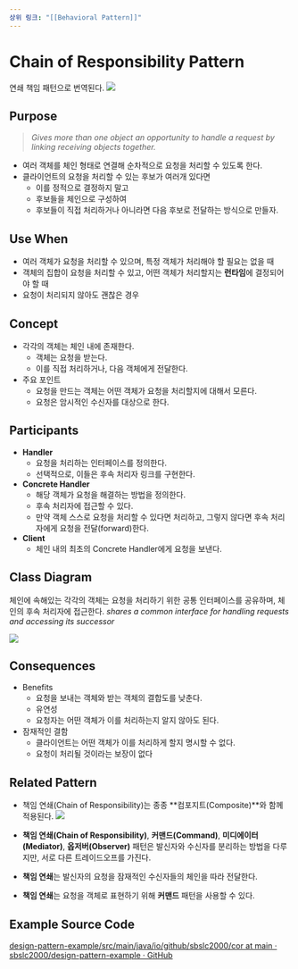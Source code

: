 ```yaml
---
상위 링크: "[[Behavioral Pattern]]"
---
```

# Chain of Responsibility Pattern
연쇄 책임 패턴으로 번역된다.
![](https://i.imgur.com/KQhW48V.png)

## Purpose
> _Gives more than one object an opportunity to handle a request by linking receiving objects together._

- 여러 객체를 체인 형태로 연결해 순차적으로 요청을 처리할 수 있도록 한다.
- 클라이언트의 요청을 처리할 수 있는 후보가 여러개 있다면
    - 이를 정적으로 결정하지 말고
    - 후보들을 체인으로 구성하여
    - 후보들이 직접 처리하거나 아니라면 다음 후보로 전달하는 방식으로 만들자.

## Use When
- 여러 객체가 요청을 처리할 수 있으며, 특정 객체가 처리해야 할 필요는 없을 때
- 객체의 집합이 요청을 처리할 수 있고, 어떤 객체가 처리할지는 **런타임**에 결정되어야 할 때
- 요청이 처리되지 않아도 괜찮은 경우

## Concept
- 각각의 객체는 체인 내에 존재한다.
    - 객체는 요청을 받는다.
    - 이를 직접 처리하거나, 다음 객체에게 전달한다.
- 주요 포인트
    - 요청을 만드는 객체는 어떤 객체가 요청을 처리할지에 대해서 모른다.
    - 요청은 암시적인 수신자를 대상으로 한다.

## Participants
- **Handler**
    - 요청을 처리하는 인터페이스를 정의한다.
    - 선택적으로, 이들은 후속 처리자 링크를 구현한다.
- **Concrete Handler**
    - 해당 객체가 요청을 해결하는 방법을 정의한다.
    - 후속 처리자에 접근할 수 있다.
    - 만약 객체 스스로 요청을 처리할 수 있다면 처리하고, 그렇지 않다면 후속 처리자에게 요청을 전달(forward)한다.
- **Client**
    - 체인 내의 최초의 Concrete Handler에게 요청을 보낸다.

## Class Diagram
체인에 속해있는 각각의 객체는 요청을 처리하기 위한 공통 인터페이스를 공유하며, 체인의 후속 처리자에 접근한다. _shares a common interface for handling requests and accessing its successor_

![](https://i.imgur.com/6jgLvV6.png)

## Consequences
- Benefits
    - 요청을 보내는 객체와 받는 객체의 결합도를 낮춘다.
    - 유연성
    - 요청자는 어떤 객체가 이를 처리하는지 알지 않아도 된다.
- 잠재적인 결함
    - 클라이언트는 어떤 객체가 이를 처리하게 할지 명시할 수 없다.
    - 요청이 처리될 것이라는 보장이 없다

## Related Pattern
- 책임 연쇄(Chain of Responsibility)는 종종 **컴포지트(Composite)**와 함께 적용된다.
 ![](https://i.imgur.com/7390emk.png)

- **책임 연쇄(Chain of Responsibility)**, **커맨드(Command)**, **미디에이터(Mediator)**, **옵저버(Observer)** 패턴은 발신자와 수신자를 분리하는 방법을 다루지만, 서로 다른 트레이드오프를 가진다.
- **책임 연쇄**는 발신자의 요청을 잠재적인 수신자들의 체인을 따라 전달한다.
- **책임 연쇄**는 요청을 객체로 표현하기 위해 **커맨드** 패턴을 사용할 수 있다.
## Example Source Code
[design-pattern-example/src/main/java/io/github/sbslc2000/cor at main · sbslc2000/design-pattern-example · GitHub](https://github.com/sbslc2000/design-pattern-example/tree/main/src/main/java/io/github/sbslc2000/cor)